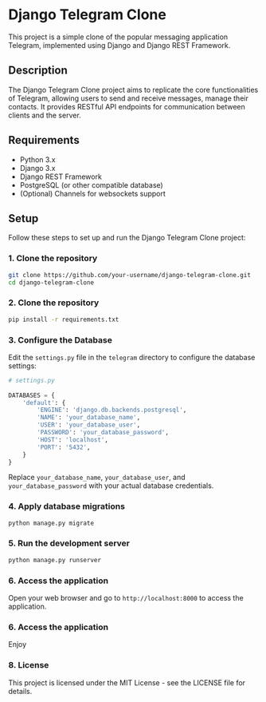 # Django Telegram Clone

This project is a simple clone of the popular messaging application Telegram, implemented using Django and Django REST Framework.

## Description

The Django Telegram Clone project aims to replicate the core functionalities of Telegram, allowing users to send and receive messages, manage their contacts. It provides RESTful API endpoints for communication between clients and the server.

## Requirements

- Python 3.x
- Django 3.x
- Django REST Framework
- PostgreSQL (or other compatible database)
- (Optional) Channels for websockets support

## Setup

Follow these steps to set up and run the Django Telegram Clone project:

### 1. Clone the repository

```bash
git clone https://github.com/your-username/django-telegram-clone.git
cd django-telegram-clone
```

### 2. Clone the repository

```bash
pip install -r requirements.txt
```

### 3. Configure the Database
Edit the `settings.py` file in the `telegram` directory to configure the database settings:

```python
# settings.py
   
DATABASES = {
    'default': {
        'ENGINE': 'django.db.backends.postgresql',
        'NAME': 'your_database_name',
        'USER': 'your_database_user',
        'PASSWORD': 'your_database_password',
        'HOST': 'localhost',
        'PORT': '5432',
    }
}
```
Replace `your_database_name`, `your_database_user`, and `your_database_password` with your actual database credentials.


### 4. Apply database migrations

```bash
python manage.py migrate
```

### 5. Run the development server

```bash
python manage.py runserver
```

### 6. Access the application
Open your web browser and go to `http://localhost:8000` to access the application.


### 6. Access the application
Enjoy

### 8. License
This project is licensed under the MIT License - see the LICENSE file for details.